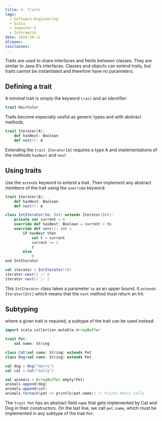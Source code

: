 ```yaml
---
title: 4. Traits
tags:
  - Software-Engineering
  - Scala
  - Semester-3
  - Informatik
date: 2024-10-11
aliases: 
cssclasses: 
---
```

Traits are used to share interfaces and fields between classes. They are similar to Java 8’s interfaces. Classes and objects can extend traits, but traits cannot be instantiated and therefore have no parameters.

## Defining a trait
A minimal trait is simply the keyword `trait` and an identifier:
```scala
trait HairColor
```

Traits become especially useful as generic types and with abstract methods.
```scala
trait Iterator[A]:
	def hasNext: Boolean
	def next(): A
```
Extending the `trait Iterator[A]` requires a type A and implementations of the methods `hasNext` and `next`

## Using traits
Use the `extends` keyword to extend a trait. Then implement any abstract members of the trait using the `override` keyword:
```scala
trait Iterator[A]:
	def hasNext: Boolean
	def next(): A

class IntIterator(to: Int) extends Iterator[Int]:
	private var current = 0
	override def hasNext: Boolean = current < to
	override def next(): int = 
		if hasNext then
			val t = current
			current += 1
			t
		else
			0
end IntIterator

val iterator = IntIterator(10)
iterator.next() // 0
iterator.next() // 1
```
This `IntIterator` class takes a parameter `to` as an upper bound. It `extends Iterator[Int]` which means that the `next` method must return an Int.

## Subtyping
where a given trait is required, a subtype of the trait can be used instead:
```scala
import scala.collection.mutable.ArrayBuffer

trait Pet:
	val name: String

class Cat(val name: String) extends Pet
class Dog(val name: String) extends Pet

val dog = Dog("Harry")
val cat = Cat("Sally")

val animals = ArrayBuffer.empty[Pet]
animals.append(dog)
animals.append(cat)
animals.foreach(pet => println(pet.name)) // Prints Harry Sally
```
The `trait Pet` has an abstract field `name` that gets implemented by Cat and Dog in their constructors. On the last line, we call `pet.name`, which must be implemented in any subtype of the trait `Pet`.